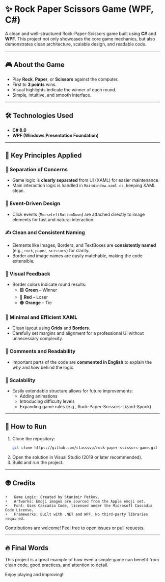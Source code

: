 # ✨ Rock Paper Scissors Game (WPF, C#)

A clean and well-structured Rock-Paper-Scissors game built using **C#** and **WPF**. This project not only showcases the core game mechanics, but also demonstrates clean architecture, scalable design, and readable code.

---

## 🎮 About the Game

- Play **Rock**, **Paper**, or **Scissors** against the computer.  
- First to **3 points** wins.  
- Visual highlights indicate the winner of each round.  
- Simple, intuitive, and smooth interface.

---

## 🛠 Technologies Used

- **C# 8.0**
- **WPF (Windows Presentation Foundation)**

---

## 🧠 Key Principles Applied

### 💂 Separation of Concerns
- Game logic is **clearly separated** from UI (XAML) for easier maintenance.  
- Main interaction logic is handled in `MainWindow.xaml.cs`, keeping XAML clean.

### 🎯 Event-Driven Design
- Click events (`MouseLeftButtonDown`) are attached directly to image elements for fast and natural interaction.

### ✍️ Clean and Consistent Naming
- Elements like Images, Borders, and TextBoxes are **consistently named** (e.g., `rock`, `paper`, `scissors`) for clarity.  
- Border and image names are easily matchable, making the code extensible.

### 🌈 Visual Feedback
- Border colors indicate round results:
  - 🟩 **Green** – Winner  
  - 🔴 **Red** – Loser  
  - 🟠 **Orange** – Tie  

### 🧹 Minimal and Efficient XAML
- Clean layout using **Grids** and **Borders**.  
- Carefully set margins and alignment for a professional UI without unnecessary complexity.

### 💬 Comments and Readability
- Important parts of the code are **commented in English** to explain the *why* and *how* behind the logic.

### 🚀 Scalability
- Easily extendable structure allows for future improvements:
  - Adding animations  
  - Introducing difficulty levels  
  - Expanding game rules (e.g., Rock-Paper-Scissors-Lizard-Spock)

---

## 🚀 How to Run

1. Clone the repository:
   ```bash
   git clone https://github.com/stasssvp/rock-paper-scissors-game.git
2.	Open the solution in Visual Studio (2019 or later recommended).
3.	Build and run the project.

---

## 👽 Credits

	•	Game Logic: Created by Stanimir Petkov.
	•	Artworks: Emoji images are sourced from the Apple emoji set.
	•	Font: Uses Cascadia Code, licensed under the Microsoft Cascadia Code License.
	•	Frameworks: Built with .NET and WPF. No third-party libraries required.

Contributions are welcome! Feel free to open issues or pull requests.

---

## 🔥 Final Words

This project is a great example of how even a simple game can benefit from clean code, good practices, and attention to detail.

Enjoy playing and improving!

